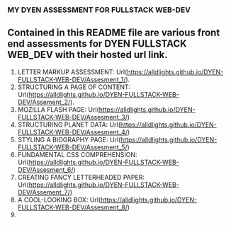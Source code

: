 ### MY DYEN ASSESSMENT FOR FULLSTACK WEB-DEV
 ## Contained in this README file are various front end assessments for **DYEN FULLSTACK WEB_DEV** with their hosted url link.

1. LETTER MARKUP ASSESSMENT: Url(https://alldlights.github.io/DYEN-FULLSTACK-WEB-DEV/Assesment_1/).
2. STRUCTURING A PAGE OF CONTENT: Url(https://alldlights.github.io/DYEN-FULLSTACK-WEB-DEV/Assement_2/).
3. MOZILLA FLASH PAGE: Url(https://alldlights.github.io/DYEN-FULLSTACK-WEB-DEV/Assesment_3/)
4. STRUCTURING PLANET DATA: Url(https://alldlights.github.io/DYEN-FULLSTACK-WEB-DEV/Assesment_4/)
5. STYLING A BIOGRAPHY PAGE: Url(https://alldlights.github.io/DYEN-FULLSTACK-WEB-DEV/Assesment_5/)
6. FUNDAMENTAL CSS COMPREHENSION: Url(https://alldlights.github.io/DYEN-FULLSTACK-WEB-DEV/Assesment_6/)
7. CREATING FANCY LETTERHEADED PAPER: Url(https://alldlights.github.io/DYEN-FULLSTACK-WEB-DEV/Assement_7/)
8. A COOL-LOOKING BOX: Url(https://alldlights.github.io/DYEN-FULLSTACK-WEB-DEV/Assesment_8/)
9. 
